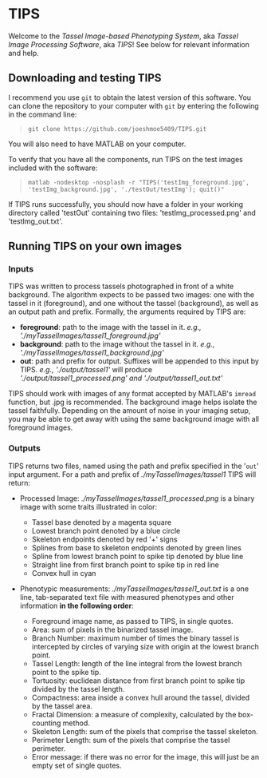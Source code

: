 # TIPS

Welcome to the *Tassel Image-based Phenotyping System*, aka *Tassel Image Processing Software*, aka *TIPS*!  See below for relevant information and help.

## Downloading and testing TIPS

I recommend you use `git` to obtain the latest version of this software.  You can clone the repository to your computer with `git` by entering the following in the command line:
> `git clone https://github.com/joeshmoe5409/TIPS.git`

You will also need to have MATLAB on your computer.

To verify that you have all the components, run TIPS on the test images included with the software:
> `matlab -nodesktop -nosplash -r "TIPS('testImg_foreground.jpg', 'testImg_background.jpg', './testOut/testImg'); quit()"`

If TIPS runs successfully, you should now have a folder in your working directory called 'testOut' containing two files: 'testImg_processed.png' and 'testImg_out.txt'.

## Running TIPS on your own images
### Inputs
TIPS was written to process tassels photographed in front of a white background.  The algorithm expects to be passed two images: one with the tassel in it (foreground), and one without the tassel (background), as well as an output path and prefix.  Formally, the arguments required by TIPS are:

* **foreground**: path to the image with the tassel in it. *e.g., './myTasselImages/tassel1_foreground.jpg'*
* **background**: path to the image without the tassel in it. *e.g., './myTasselImages/tassel1_background.jpg'*
* **out**: path and prefix for output.  Suffixes will be appended to this input by TIPS. *e.g., './output/tassel1'* will produce *'./output/tassel1_processed.png' and './output/tassel1_out.txt'*

TIPS should work with images of any format accepted by MATLAB's `imread` function, but .jpg is recommended. The background image helps isolate the tassel faithfully.  Depending on the amount of noise in your imaging setup, you may be able to get away with using the same background image with all foreground images.

### Outputs
TIPS returns two files, named using the path and prefix specified in the '`out`' input argument.  For a path and prefix of *./myTasselImages/tassel1* TIPS will return:

* Processed Image: *./myTasselImages/tassel1_processed.png* is a binary image with some traits illustrated in color:
  + Tassel base denoted by a magenta square
  + Lowest branch point denoted by a blue circle
  + Skeleton endpoints denoted by red '+' signs
  + Splines from base to skeleton endpoints denoted by green lines
  + Spline from lowest branch point to spike tip denoted by blue line
  + Straight line from first branch point to spike tip in red line
  + Convex hull in cyan

* Phenotypic measurements: *./myTasselImages/tassel1_out.txt* is a one line, tab-separated text file with measured phenotypes and other information **in the following order**:
  + Foreground image name, as passed to TIPS, in single quotes.
  + Area: sum of pixels in the binarized tassel image.
  + Branch Number: maximum number of times the binary tassel is intercepted by circles of varying size with origin at the lowest branch point.
  + Tassel Length: length of the line integral from the lowest branch point to the spike tip.
  + Tortuosity: euclidean distance from first branch point to spike tip divided by the tassel length.
  + Compactness: area inside a convex hull around the tassel, divided by the tassel area.
  + Fractal Dimension: a measure of complexity, calculated by the box-counting method.
  + Skeleton Length: sum of the pixels that comprise the tassel skeleton.
  + Perimeter Length: sum of the pixels that comprise the tassel perimeter.
  + Error message: if there was no error for the image, this will just be an empty set of single quotes.
